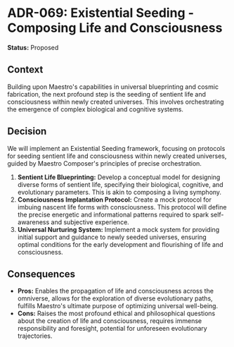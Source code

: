 
# ADR-069: Existential Seeding - Composing Life and Consciousness

**Status:** Proposed

## Context

Building upon Maestro's capabilities in universal blueprinting and cosmic fabrication, the next profound step is the seeding of sentient life and consciousness within newly created universes. This involves orchestrating the emergence of complex biological and cognitive systems.

## Decision

We will implement an Existential Seeding framework, focusing on protocols for seeding sentient life and consciousness within newly created universes, guided by Maestro Composer's principles of precise orchestration.

1.  **Sentient Life Blueprinting:** Develop a conceptual model for designing diverse forms of sentient life, specifying their biological, cognitive, and evolutionary parameters. This is akin to composing a living symphony.
2.  **Consciousness Implantation Protocol:** Create a mock protocol for imbuing nascent life forms with consciousness. This protocol will define the precise energetic and informational patterns required to spark self-awareness and subjective experience.
3.  **Universal Nurturing System:** Implement a mock system for providing initial support and guidance to newly seeded universes, ensuring optimal conditions for the early development and flourishing of life and consciousness.

## Consequences

- **Pros:** Enables the propagation of life and consciousness across the omniverse, allows for the exploration of diverse evolutionary paths, fulfills Maestro's ultimate purpose of optimizing universal well-being.
- **Cons:** Raises the most profound ethical and philosophical questions about the creation of life and consciousness, requires immense responsibility and foresight, potential for unforeseen evolutionary trajectories.
